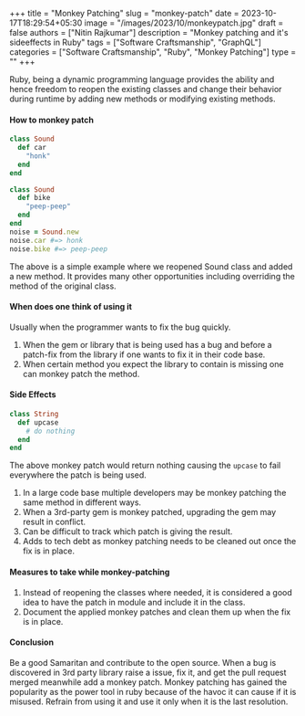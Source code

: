 +++
title = "Monkey Patching"
slug = "monkey-patch"
date = 2023-10-17T18:29:54+05:30
image = "/images/2023/10/monkeypatch.jpg"
draft = false
authors = ["Nitin Rajkumar"]
description = "Monkey patching and it's sideeffects in Ruby"
tags = ["Software Craftsmanship", "GraphQL"]
categories = ["Software Craftsmanship", "Ruby", "Monkey Patching"]
type = ""
+++

Ruby, being a dynamic programming language provides the ability and hence freedom to reopen the existing classes and change their behavior during runtime by adding new methods or modifying existing methods. 

#### How to monkey patch

```ruby
class Sound
  def car
    "honk"
  end
end

class Sound
  def bike
    "peep-peep"
  end
end
noise = Sound.new
noise.car #=> honk
noise.bike #=> peep-peep
```
The above is a simple example where we reopened Sound class and added a new method. It provides many other opportunities including overriding the method of the original class.

#### When does one think of using it
Usually when the programmer wants to fix the bug quickly.
1. When the gem or library that is being used has a bug and before a patch-fix from the library if one wants to fix it in their code base.
2. When certain method you expect the library to contain is missing one can monkey patch the method.

#### Side Effects

```ruby
class String
  def upcase
    # do nothing 
  end
end
```
The above monkey patch would return nothing causing the `upcase` to fail everywhere the patch is being used.
1. In a large code base multiple developers may be monkey patching the same method in different ways.
2. When a 3rd-party gem is monkey patched, upgrading the gem may result in conflict.
3. Can be difficult to track which patch is giving the result.
4. Adds to tech debt as monkey patching needs to be cleaned out once the fix is in place.
#### Measures to take while monkey-patching
 
1. Instead of reopening the classes where needed, it is considered a good idea to have the patch in module and include it in the class.
2. Document the applied monkey patches and clean them up when the fix is in place.

#### Conclusion

Be a good Samaritan and contribute to the open source. When a bug is discovered in 3rd party library raise a issue, fix it, and get the pull request merged meanwhile add a monkey patch. Monkey patching has gained the popularity as the power tool in ruby because of the havoc it can cause if it is misused. Refrain from using it and use it only when it is the last resolution.

